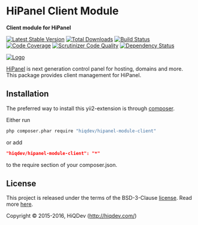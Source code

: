 HiPanel Client Module
=====================

**Client module for HiPanel**

[![Latest Stable Version](https://poser.pugx.org/hiqdev/hipanel-module-client/v/stable)](https://packagist.org/packages/hiqdev/hipanel-module-client)
[![Total Downloads](https://poser.pugx.org/hiqdev/hipanel-module-client/downloads)](https://packagist.org/packages/hiqdev/hipanel-module-client)
[![Build Status](https://img.shields.io/travis/hiqdev/hipanel-module-client.svg)](https://travis-ci.org/hiqdev/hipanel-module-client)
[![Code Coverage](https://scrutinizer-ci.com/g/hiqdev/hipanel-module-client/badges/coverage.png?b=master)](https://scrutinizer-ci.com/g/hiqdev/hipanel-module-client/?branch=master)
[![Scrutinizer Code Quality](https://scrutinizer-ci.com/g/hiqdev/hipanel-module-client/badges/quality-score.png?b=master)](https://scrutinizer-ci.com/g/hiqdev/hipanel-module-client/?branch=master)
[![Dependency Status](https://www.versioneye.com/php/hiqdev:hipanel-module-client/dev-master/badge.svg)](https://www.versioneye.com/php/hiqdev:hipanel-module-client/dev-master)

[![Logo](https://raw.githubusercontent.com/hiqdev/hipanel-core/master/docs/logo.png)](https://hipanel.com/)

[HiPanel](http://hipanel.com) is next generation control panel for hosting, domains and more.
This package provides client management for HiPanel.

## Installation

The preferred way to install this yii2-extension is through [composer](http://getcomposer.org/download/).

Either run

```sh
php composer.phar require "hiqdev/hipanel-module-client"
```

or add

```json
"hiqdev/hipanel-module-client": "*"
```

to the require section of your composer.json.

## License

This project is released under the terms of the BSD-3-Clause [license](LICENSE).
Read more [here](http://choosealicense.com/licenses/bsd-3-clause).

Copyright © 2015-2016, HiQDev (http://hiqdev.com/)
